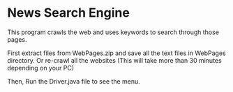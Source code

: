 # News Search Engine
This program crawls the web and uses keywords to search through those pages.

First extract files from WebPages.zip and save all the text files in WebPages directory.
Or re-crawl all the websites (This will take more than 30 minutes depending on your PC)

Then, Run the Driver.java file to see the menu.
